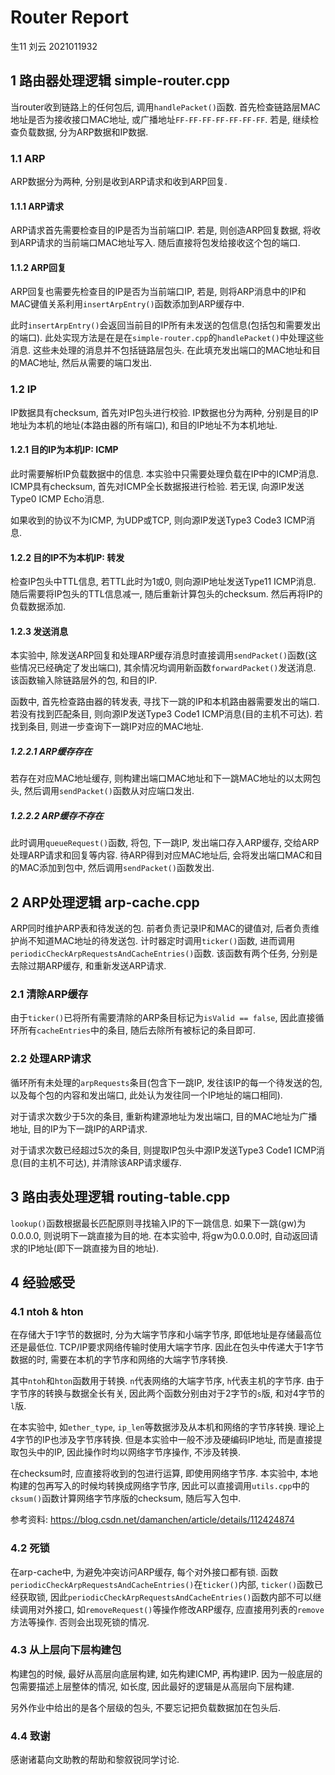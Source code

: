 # Router Report
生11 刘云 2021011932

## 1 路由器处理逻辑 simple-router.cpp
当router收到链路上的任何包后, 调用`handlePacket()`函数. 首先检查链路层MAC地址是否为接收接口MAC地址, 或广播地址`FF-FF-FF-FF-FF-FF-FF`. 若是, 继续检查负载数据, 分为ARP数据和IP数据.

### 1.1 ARP
ARP数据分为两种, 分别是收到ARP请求和收到ARP回复.

#### 1.1.1 ARP请求
ARP请求首先需要检查目的IP是否为当前端口IP. 若是, 则创造ARP回复数据, 将收到ARP请求的当前端口MAC地址写入. 随后直接将包发给接收这个包的端口.

#### 1.1.2 ARP回复
ARP回复也需要先检查目的IP是否为当前端口IP, 若是, 则将ARP消息中的IP和MAC键值关系利用`insertArpEntry()`函数添加到ARP缓存中.

此时`insertArpEntry()`会返回当前目的IP所有未发送的包信息(包括包和需要发出的端口). 此处实现方法是在是在`simple-router.cpp`的`handlePacket()`中处理这些消息. 这些未处理的消息并不包括链路层包头. 在此填充发出端口的MAC地址和目的MAC地址, 然后从需要的端口发出.

### 1.2 IP
IP数据具有checksum, 首先对IP包头进行校验. IP数据也分为两种, 分别是目的IP地址为本机的地址(本路由器的所有端口), 和目的IP地址不为本机地址.

#### 1.2.1 目的IP为本机IP: ICMP
此时需要解析IP负载数据中的信息. 本实验中只需要处理负载在IP中的ICMP消息. ICMP具有checksum, 首先对ICMP全长数据报进行检验. 若无误, 向源IP发送Type0 ICMP Echo消息. 

如果收到的协议不为ICMP, 为UDP或TCP, 则向源IP发送Type3 Code3 ICMP消息.

#### 1.2.2 目的IP不为本机IP: 转发
检查IP包头中TTL信息, 若TTL此时为1或0, 则向源IP地址发送Type11 ICMP消息. 随后需要将IP包头的TTL信息减一, 随后重新计算包头的checksum. 然后再将IP的负载数据添加. 

#### 1.2.3 发送消息
本实验中, 除发送ARP回复和处理ARP缓存消息时直接调用`sendPacket()`函数(这些情况已经确定了发出端口), 其余情况均调用新函数`forwardPacket()`发送消息. 该函数输入除链路层外的包, 和目的IP.

函数中, 首先检查路由器的转发表, 寻找下一跳的IP和本机路由器需要发出的端口. 若没有找到匹配条目, 则向源IP发送Type3 Code1 ICMP消息(目的主机不可达). 若找到条目, 则进一步查询下一跳IP对应的MAC地址.

##### 1.2.2.1 ARP缓存存在
若存在对应MAC地址缓存, 则构建出端口MAC地址和下一跳MAC地址的以太网包头, 然后调用`sendPacket()`函数从对应端口发出.

##### 1.2.2.2 ARP缓存不存在
此时调用`queueRequest()`函数, 将包, 下一跳IP, 发出端口存入ARP缓存, 交给ARP处理ARP请求和回复等内容. 待ARP得到对应MAC地址后, 会将发出端口MAC和目的MAC添加到包中, 然后调用`sendPacket()`函数发出.


## 2 ARP处理逻辑 arp-cache.cpp
ARP同时维护ARP表和待发送的包. 前者负责记录IP和MAC的键值对, 后者负责维护尚不知道MAC地址的待发送包. 计时器定时调用`ticker()`函数, 进而调用`periodicCheckArpRequestsAndCacheEntries()`函数. 该函数有两个任务, 分别是去除过期ARP缓存, 和重新发送ARP请求.

### 2.1 清除ARP缓存
由于`ticker()`已将所有需要清除的ARP条目标记为`isValid == false`, 因此直接循环所有`cacheEntries`中的条目, 随后去除所有被标记的条目即可.

### 2.2 处理ARP请求
循环所有未处理的`arpRequests`条目(包含下一跳IP, 发往该IP的每一个待发送的包, 以及每个包的内容和发出端口, 此处认为发往同一个IP地址的端口相同).

对于请求次数少于5次的条目, 重新构建源地址为发出端口, 目的MAC地址为广播地址, 目的IP为下一跳IP的ARP请求.

对于请求次数已经超过5次的条目, 则提取IP包头中源IP发送Type3 Code1 ICMP消息(目的主机不可达), 并清除该ARP请求缓存.


## 3 路由表处理逻辑 routing-table.cpp
`lookup()`函数根据最长匹配原则寻找输入IP的下一跳信息. 如果下一跳(gw)为0.0.0.0, 则说明下一跳直接为目的地. 在本实验中, 将gw为0.0.0.0时, 自动返回请求的IP地址(即下一跳直接为目的地址).


## 4 经验感受

### 4.1 ntoh & hton
在存储大于1字节的数据时, 分为大端字节序和小端字节序, 即低地址是存储最高位还是最低位. TCP/IP要求网络传输时使用大端字节序. 因此在包头中传递大于1字节数据的时, 需要在本机的字节序和网络的大端字节序转换.

其中`ntoh`和`hton`函数用于转换. `n`代表网络的大端字节序, `h`代表主机的字节序. 由于字节序的转换与数据全长有关, 因此两个函数分别由对于2字节的`s`版, 和对4字节的`l`版. 

在本实验中, 如`ether_type`, `ip_len`等数据涉及从本机和网络的字节序转换. 理论上4字节的IP也涉及字节序转换. 但是本实验中一般不涉及硬编码IP地址, 而是直接提取包头中的IP, 因此操作时均以网络字节序操作, 不涉及转换.

在checksum时, 应直接将收到的包进行运算, 即使用网络字节序. 本实验中, 本地构建的包再写入的时候均转换成网络字节序, 因此可以直接调用`utils.cpp`中的`cksum()`函数计算网络字节序版的checksum, 随后写入包中.

参考资料: https://blog.csdn.net/damanchen/article/details/112424874

### 4.2 死锁
在arp-cache中, 为避免冲突访问ARP缓存, 每个对外接口都有锁. 函数`periodicCheckArpRequestsAndCacheEntries()`在`ticker()`内部, `ticker()`函数已经获取锁, 因此`periodicCheckArpRequestsAndCacheEntries()`函数内部不可以继续调用对外接口, 如`removeRequest()`等操作修改ARP缓存, 应直接用列表的`remove`方法等操作. 否则会出现死锁的情况.

### 4.3 从上层向下层构建包
构建包的时候, 最好从高层向底层构建, 如先构建ICMP, 再构建IP. 因为一般底层的包需要描述上层整体的情况, 如长度, 因此最好的逻辑是从高层向下层构建.

另外作业中给出的是各个层级的包头, 不要忘记把负载数据加在包头后.

### 4.4 致谢
感谢诸葛向文助教的帮助和黎叙锐同学讨论.